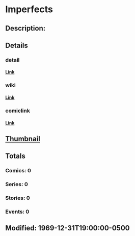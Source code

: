 # Imperfects
## Description: 
## Details
### detail
#### [Link](http://marvel.com/characters/1027/imperfects?utm_campaign=apiRef&utm_source=225578a89fc76f3d20fbffda5d17a88d)
### wiki
#### [Link](http://marvel.com/universe/Imperfects?utm_campaign=apiRef&utm_source=225578a89fc76f3d20fbffda5d17a88d)
### comiclink
#### [Link](http://marvel.com/comics/characters/1011089/imperfects?utm_campaign=apiRef&utm_source=225578a89fc76f3d20fbffda5d17a88d)
## [Thumbnail](http://i.annihil.us/u/prod/marvel/i/mg/b/40/image_not_available.jpg)
## Totals
### Comics: 0
### Series: 0
### Stories: 0
### Events: 0
## Modified: 1969-12-31T19:00:00-0500